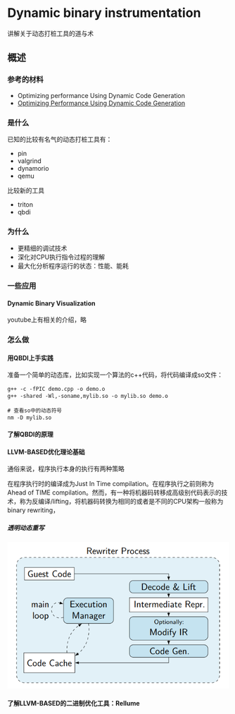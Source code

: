 # Dynamic binary instrumentation
讲解关于动态打桩工具的道与术

## 概述

### 参考的材料

* Optimizing performance Using Dynamic Code Generation
* [Optimizing Performance Using Dynamic Code Generation](https://mediatum.ub.tum.de/doc/1614897/1614897.pdf)



### 是什么
已知的比较有名气的动态打桩工具有：
* pin
* valgrind
* dynamorio
* qemu

比较新的工具
* triton
* qbdi

### 为什么
* 更精细的调试技术
* 深化对CPU执行指令过程的理解
* 最大化分析程序运行的状态：性能、能耗

### 一些应用
#### Dynamic Binary Visualization
youtube上有相关的介绍，略


### 怎么做

#### 用QBDI上手实践

准备一个简单的动态库，比如实现一个算法的c++代码，将代码编译成so文件：

```shell
g++ -c -fPIC demo.cpp -o demo.o
g++ -shared -Wl,-soname,mylib.so -o mylib.so demo.o

# 查看so中的动态符号
nm -D mylib.so
```

#### 了解QBDI的原理

#### LLVM-BASED优化理论基础
通俗来说，程序执行本身的执行有两种策略

在程序执行时的编译成为Just In Time compilation。在程序执行之前则称为Ahead of TIME compilation。然而，有一种将机器码转移成高级别代码表示的技术，称为反编译/lifting，将机器码转换为相同的或者是不同的CPU架构一般称为binary rewriting，



##### 透明动态重写



![image-20240114185835248](/statics/image-20240114185835248.png)



#### 了解LLVM-BASED的二进制优化工具：Rellume



